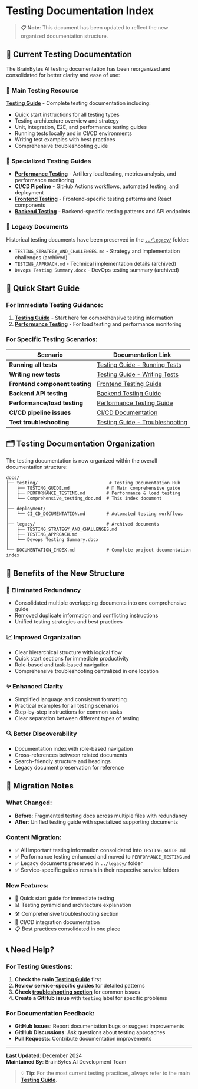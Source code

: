 # Testing Documentation Index

> **📋 Note**: This document has been updated to reflect the new organized documentation structure.

## 🎯 Current Testing Documentation

The BrainBytes AI testing documentation has been reorganized and consolidated for better clarity and ease of use:

### **🌟 Main Testing Resource**
**[Testing Guide](TESTING_GUIDE.md)** - Complete testing documentation including:
- Quick start instructions for all testing types
- Testing architecture overview and strategy
- Unit, integration, E2E, and performance testing guides
- Running tests locally and in CI/CD environments
- Writing test examples with best practices
- Comprehensive troubleshooting guide

### **🚀 Specialized Testing Guides**
- **[Performance Testing](PERFORMANCE_TESTING.md)** - Artillery load testing, metrics analysis, and performance monitoring
- **[CI/CD Pipeline](../deployment/CI_CD_DOCUMENTATION.md)** - GitHub Actions workflows, automated testing, and deployment
- **[Frontend Testing](../../frontend/tests/__tests__/README.md)** - Frontend-specific testing patterns and React components
- **[Backend Testing](../../backend/tests/__tests__/README.md)** - Backend-specific testing patterns and API endpoints

### **📁 Legacy Documents**
Historical testing documents have been preserved in the [`../legacy/`](../legacy/) folder:
- `TESTING_STRATEGY_AND_CHALLENGES.md` - Strategy and implementation challenges (archived)
- `TESTING_APPROACH.md` - Technical implementation details (archived)
- `Devops Testing Summary.docx` - DevOps testing summary (archived)

## 🚀 Quick Start Guide

### For Immediate Testing Guidance:
1. **[Testing Guide](TESTING_GUIDE.md)** - Start here for comprehensive testing information
2. **[Performance Testing](PERFORMANCE_TESTING.md)** - For load testing and performance monitoring

### For Specific Testing Scenarios:
| Scenario | Documentation Link |
|----------|-------------------|
| **Running all tests** | [Testing Guide - Running Tests](TESTING_GUIDE.md#running-tests) |
| **Writing new tests** | [Testing Guide - Writing Tests](TESTING_GUIDE.md#writing-tests) |
| **Frontend component testing** | [Frontend Testing Guide](../../frontend/tests/__tests__/README.md) |
| **Backend API testing** | [Backend Testing Guide](../../backend/tests/__tests__/README.md) |
| **Performance/load testing** | [Performance Testing Guide](PERFORMANCE_TESTING.md) |
| **CI/CD pipeline issues** | [CI/CD Documentation](../deployment/CI_CD_DOCUMENTATION.md) |
| **Test troubleshooting** | [Testing Guide - Troubleshooting](TESTING_GUIDE.md#troubleshooting) |

## 🗂️ Testing Documentation Organization

The testing documentation is now organized within the overall documentation structure:

```
docs/
├── testing/                           # Testing Documentation Hub
│   ├── TESTING_GUIDE.md              # 🌟 Main comprehensive guide
│   ├── PERFORMANCE_TESTING.md        # Performance & load testing
│   └── Comprehensive_testing_doc.md  # This index document
│
├── deployment/
│   └── CI_CD_DOCUMENTATION.md        # Automated testing workflows
│
├── legacy/                           # Archived documents
│   ├── TESTING_STRATEGY_AND_CHALLENGES.md
│   ├── TESTING_APPROACH.md
│   └── Devops Testing Summary.docx
│
└── DOCUMENTATION_INDEX.md            # Complete project documentation index
```

## 🎯 Benefits of the New Structure

### **🔄 Eliminated Redundancy**
- Consolidated multiple overlapping documents into one comprehensive guide
- Removed duplicate information and conflicting instructions
- Unified testing strategies and best practices

### **📈 Improved Organization**
- Clear hierarchical structure with logical flow
- Quick start sections for immediate productivity
- Role-based and task-based navigation
- Comprehensive troubleshooting centralized in one location

### **✨ Enhanced Clarity**
- Simplified language and consistent formatting
- Practical examples for all testing scenarios
- Step-by-step instructions for common tasks
- Clear separation between different types of testing

### **🔍 Better Discoverability**
- Documentation index with role-based navigation
- Cross-references between related documents
- Search-friendly structure and headings
- Legacy document preservation for reference

## 🔄 Migration Notes

### **What Changed:**
- **Before**: Fragmented testing docs across multiple files with redundancy
- **After**: Unified testing guide with specialized supporting documents

### **Content Migration:**
- ✅ All important testing information consolidated into `TESTING_GUIDE.md`
- ✅ Performance testing enhanced and moved to `PERFORMANCE_TESTING.md`
- ✅ Legacy documents preserved in `../legacy/` folder
- ✅ Service-specific guides remain in their respective service folders

### **New Features:**
- 🎯 Quick start guide for immediate testing
- 📊 Testing pyramid and architecture explanation
- 🛠️ Comprehensive troubleshooting section
- 🚀 CI/CD integration documentation
- 📋 Best practices consolidated in one place

## 📞 Need Help?

### **For Testing Questions:**
1. **Check the main [Testing Guide](TESTING_GUIDE.md)** first
2. **Review service-specific guides** for detailed patterns
3. **Check [troubleshooting section](TESTING_GUIDE.md#troubleshooting)** for common issues
4. **Create a GitHub issue** with `testing` label for specific problems

### **For Documentation Feedback:**
- **GitHub Issues**: Report documentation bugs or suggest improvements
- **GitHub Discussions**: Ask questions about testing approaches
- **Pull Requests**: Contribute documentation improvements

---

**Last Updated**: December 2024  
**Maintained By**: BrainBytes AI Development Team

> 💡 **Tip**: For the most current testing practices, always refer to the main **[Testing Guide](TESTING_GUIDE.md)**.